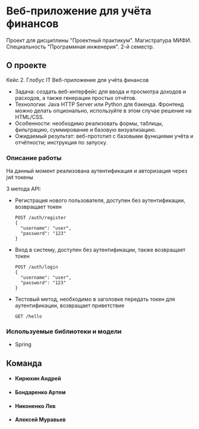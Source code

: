 # Веб-приложение для учёта финансов
Проект для дисциплины "Проектный практикум".
Магистратура МИФИ. Специальность "Программная инженерия". 2-й семестр.
## О проекте
Кейс 2. Глобус IT
Веб-приложение для учёта финансов
- Задача:
  создать веб-интерфейс для ввода и просмотра доходов и расходов, а также генерации простых отчётов.
- Технологии:
  Java HTTP Server или Python для бэкенда. Фронтенд можно делать опционально, используйте в этом случае решение на HTML/CSS.
- Особенности:
  необходимо реализовать формы, таблицы, фильтрацию, суммирование и базовую визуализацию.
- Ожидаемый результат:
  веб-прототип с базовыми функциями учёта и отчётности; инструкция по запуску.
### Описание работы
На данный момент реализована аутентификация и авторизация через jwt токены

3 метода API:
- Регистрация нового пользователя, доступен без аутентификации, возвращает токен
  ```
  POST /auth/register
  {
    "username": "user",
    "password": "123"
  }
  ```

- Вход в систему, доступен без аутентификации, также возвращает токен
  ```
  POST /auth/login
  {
    "username": "user",
    "password": "123"
  }
  ```
- Тестовый метод, необходимо в заголовке передать токен для аутентификации, возвращает приветствие
  ```
  GET /hello
  ```
    
### Используемые библиотеки и модели
- Spring

## Команда
- #### Кирюхин Андрей
- #### Бондаренко Артем
- #### Никоненко Лев
- #### Алексей Муравьев



  
